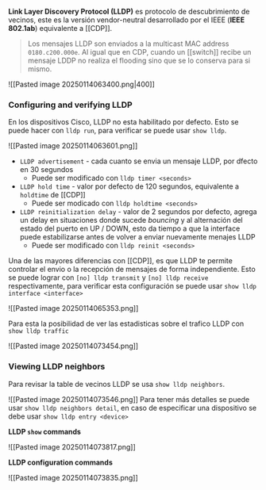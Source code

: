 **Link Layer Discovery Protocol (LLDP)** es protocolo de descubrimiento de vecinos, este es la versión vendor-neutral desarrollado por el IEEE (**IEEE 802.1ab**) equivalente a [[CDP]].

> Los mensajes LLDP son enviados a la multicast MAC address `0180.c200.000e`. Al igual que en CDP, cuando un [[switch]] recibe un mensaje LDDP no realiza el flooding sino que se lo conserva para si mismo.

![[Pasted image 20250114063400.png|400]]

### Configuring and verifying LLDP 
En los dispositivos Cisco, LLDP no esta habilitado por defecto. Esto se puede hacer con `lldp run`, para verificar se puede usar `show lldp`.

![[Pasted image 20250114063601.png]]
- `LLDP advertisement` - cada cuanto se envia un mensaje LLDP, por dfecto en 30 segundos
	- Puede ser modificado con `lldp timer <seconds>`
- `LLDP hold time` - valor por defecto de 120 segundos, equivalente a `holdtime` de [[CDP]] 
	- Puede ser modicado con `lldp holdtime <seconds>`
- `LLDP reinitialization delay` - valor de 2 segundos por defecto, agrega un delay en situaciones donde sucede _bouncing_ y al alternación del estado del puerto en UP / DOWN, esto da tiempo a que la interface puede estabilizarse antes de volver a enviar nuevamente menajes LLDP
	- Puede ser modificado con `lldp reinit <seconds>`

Una de las mayores diferencias con [[CDP]], es que LLDP te permite controlar el envio o la recepción de mensajes de forma independiente. Esto se puede lograr con `[no] lldp transmit` y `[no] lldp receive` respectivamente, para verificar esta configuración se puede usar `show lldp interface <interface>`

![[Pasted image 20250114065353.png]]

Para esta la posibilidad de ver las estadisticas sobre el trafico LLDP con `show lldp traffic`

![[Pasted image 20250114073454.png]]

### Viewing LLDP neighbors 
Para revisar la table de vecinos LLDP se usa `show lldp neighbors`. 

![[Pasted image 20250114073546.png]]
Para tener más detalles se puede usar `show lldp neighbors detail`, en caso de especificar una dispositivo se debe usar `show lldp entry <device>`

**LLDP `show` commands**

![[Pasted image 20250114073817.png]]

**LLDP configuration commands**

![[Pasted image 20250114073835.png]]


